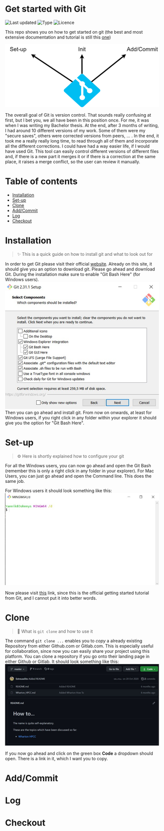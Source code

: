 # Get started with Git <!-- omit in toc -->

![Last updated](https://img.shields.io/badge/last%20updated-04.04.2021-green)
![Type](https://img.shields.io/badge/type-documentation-blue)
![Licence](https://img.shields.io/badge/licence-MIT-red)

This repo shows you on how to get started on git (the best and most extensive documentation and tutorial is still this [one](https://git-scm.com/book/en/v2))

![Git set-up](/images/Git.png)

The overall goal of Git is version control. That sounds really confusing at first, but I bet you, we all have been in this position once. For me, it was when I was writing my Bachelor thesis. At the end, after 3 months of writing, I had around 10 different versions of my work. Some of them were my "secure saves", others were corrected versions from peers, ... . In the end, it took me a really really long time, to read through all of them and incorporate all the different corrections. I could have had a way easier life, if I would have used Git. This tool can easily control different versions of different files and, if there is a new part it merges it or if there is a correction at the same place, it raises a merge conflict, so the user can review it manually. 

# Table of contents <!-- omit in toc -->
- [Installation](#installation)
- [Set-up](#set-up)
- [Clone](#clone)
- [Add/Commit](#addcommit)
- [Log](#log)
- [Checkout](#checkout)

# Installation
> ✨ This is a quick guide on how to install git and what to look out for

In order to get Git please visit their official [website](https://git-scm.com/). Already on this site, it should give you an option to download git. Please go ahead and download Git. During the installation make sure to enable "Git Bash Here" (for Windows users).
![Git bash here](images/Screenshot%20Git%20install.jpg)
Then you can go ahead and install git. From now on onwards, at least for Windows users, if you right click in any folder within your explorer it should give you the option for "Git Bash Here". 

# Set-up
> ⚙️ Here is shortly explained how to configure your git

For all the Windows users, you can now go ahead and open the Git Bash (remember this is only a right click in any folder in your explorer). For Mac Users, you can just go ahead and open the Command line. This does the same job.

For Windows users it should look something like this:
![Git Bash](images/Screenshot%20Git%20Bash.jpg)

Now please visit [this](https://git-scm.com/book/en/v2/Getting-Started-First-Time-Git-Setup) link, since this is the official getting started tutorial from Git, and I cannot put it into better words.

# Clone
> 🔬 What is ```git clone``` and how to use it

 The command ```git clone ...``` enables you to *copy* a already existing Repository from either Github.com or Gitlab.com. This is especially useful for collaboration, since now you can easily share your project using this platform. You can clone a repository if you go onto their landing page in either Github or Gitlab. It should look something like this:
 ![Github Repository](images/Screenshot%20Github%20Repo.jpg)

If you now go ahead and click on the green box **Code** a dropdown should open. There is a link in it, which I want you to copy.  

# Add/Commit

# Log

# Checkout

